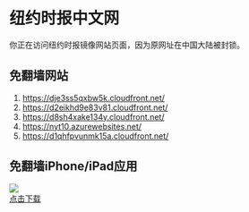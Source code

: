 <h1>纽约时报中文网</h1>
<p>你正在访问纽约时报镜像网站页面，因为原网址在中国大陆被封锁。</p>
<h2>免翻墙网站</h2>
<ol>
<li><a href="https://dje3ss5qxbw5k.cloudfront.net/" target="1">https://dje3ss5qxbw5k.cloudfront.net/</a></li>
<li><a href="https://d2eikhd9e83v81.cloudfront.net/" target="2">https://d2eikhd9e83v81.cloudfront.net/</a></li>
<li><a href="https://d8sh4xake134y.cloudfront.net/" target="3">https://d8sh4xake134y.cloudfront.net/</a></li>
<li><a href="https://nyt10.azurewebsites.net/" target="4">https://nyt10.azurewebsites.net/</a></li>
<li><a href="https://d1qhfpvunmk15a.cloudfront.net/" target="5">https://d1qhfpvunmk15a.cloudfront.net/</a></li>
</ol>
<h2>免翻墙iPhone/iPad应用</h2>
<p>
	<a href="https://itunes.apple.com/cn/app/niu-yue-shi-bao-zhong-wen-wang/id807498298?mt=8">
		<img src="icon175x175.jpeg" />
		<br/>点击下载
	</a>
</p>